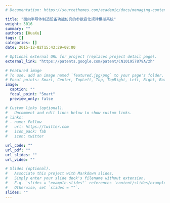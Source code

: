 ```yaml
---
# Documentation: https://sourcethemes.com/academic/docs/managing-content/

title: "面向半导体制造设备功能仿真的参数变化规律模拟系统"
weight: 3016
summary: ""
authors: [HuaXu]
tags: []
categories: []
date: 2015-12-02T15:43:29+08:00

# Optional external URL for project (replaces project detail page).
external_link: "https://patents.google.com/patent/CN101957879A/zh"

# Featured image
# To use, add an image named `featured.jpg/png` to your page's folder.
# Focal points: Smart, Center, TopLeft, Top, TopRight, Left, Right, BottomLeft, Bottom, BottomRight.
image:
  caption: ""
  focal_point: "Smart"
  preview_only: false

# Custom links (optional).
#   Uncomment and edit lines below to show custom links.
# links:
# - name: Follow
#   url: https://twitter.com
#   icon_pack: fab
#   icon: twitter

url_code: ""
url_pdf: ""
url_slides: ""
url_video: ""

# Slides (optional).
#   Associate this project with Markdown slides.
#   Simply enter your slide deck's filename without extension.
#   E.g. `slides = "example-slides"` references `content/slides/example-slides.md`.
#   Otherwise, set `slides = ""`.
slides: ""
---
```

